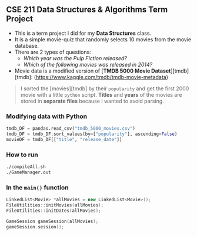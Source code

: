 
## CSE 211 Data Structures &amp; Algorithms Term Project

* This is a term project I did for my **Data Structures** class.
* It is a simple movie-quiz that randomly selects 10 movies from the movie database.
* There are 2 types of questions:
  * _Which year was the Pulp Fiction released?_
  * _Which of the following movies was released in 2014?_
* Movie data is a modified version of [**TMDB 5000 Movie Dataset**][tmdb]
[tmdb]: (https://www.kaggle.com/tmdb/tmdb-movie-metadata)

> I sorted the [movies][tmdb] by their `popularity` and get the first 2000 movie with a little `python` script. **Titles** and **years** of the movies are stored in **separate files** because I wanted to avoid parsing.

### Modifying data with Python
```python
tmdb_DF = pandas.read_csv("tmdb_5000_movies.csv")
tmdb_DF = tmdb_DF.sort_values(by=["popularity"], ascending=False)
movieDF = tmdb_DF[["title", "release_date"]]
```

### How to run
```sh
./compileAll.sh
./GameManager.out
```

### In the `main()` function
```cpp
LinkedList<Movie> *allMovies = new LinkedList<Movie>();
FileUtilities::initMovies(allMovies);
FileUtilities::initDates(allMovies);

GameSession gameSession(allMovies);
gameSession.session();
```
